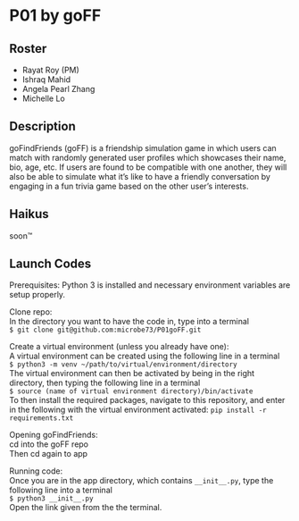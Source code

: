 # P01 by goFF

## Roster
* Rayat Roy (PM)
* Ishraq Mahid
* Angela Pearl Zhang
* Michelle Lo

## Description
goFindFriends (goFF) is a friendship simulation game in which users can match with randomly generated user profiles which showcases their name, bio, age, etc. If users are found to be compatible with one another, they will also be able to simulate what it’s like to have a friendly conversation by engaging in a fun trivia game based on the other user’s interests.

## Haikus
soon™

## Launch Codes
Prerequisites:
    Python 3 is installed and necessary environment variables are setup properly.

Clone repo:
    <br>
    In the directory you want to have the code in, type into a terminal
    <br>
    ```
    $ git clone git@github.com:microbe73/P01goFF.git
    ```
    
Create a virtual environment (unless you already have one):
    <br>
    A virtual environment can be created using the following line in a terminal 
    <br>
    ```
    $ python3 -m venv ~/path/to/virtual/environment/directory
    ```
    <br>
    The virtual environment can then be activated by being in the right directory, then typing the following line in a terminal
    <br>
    ```
    $ source (name of virtual environment directory)/bin/activate
    ```
    <br>
    To then install the required packages, navigate to this repository, and enter in the following with the virtual environment activated:
    ```
    pip install -r requirements.txt
    ```
    
Opening goFindFriends:
    <br>
    cd into the goFF repo
    <br>
    Then cd again to app 
    
Running code:
    <br>
    Once you are in the app directory, which contains ```__init__.py```, type the following line into a terminal
    <br>
    ```
    $ python3 __init__.py 
    ```
    <br>
    Open the link given from the the terminal.
